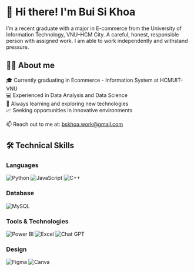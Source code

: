 # 👋 Hi there! I'm Bui Si Khoa

I’m a recent graduate with a major in E-commerce from the University of Information Technology, VNU–HCM City. A careful, honest, responsible person with assigned work. I am able to work independently and withstand pressure.
## 👨‍💻 About me

🎓 Currently graduating in Ecommerce - Information System at HCMUIT-VNU  
💻 Experienced in Data Analysis and Data Science  
🌱 Always learning and exploring new technologies  
📈 Seeking opportunities in innovative environments  

📫 Reach out to me at: bskhoa.work@gmail.com

## 🛠️ Technical Skills

### Languages

![Python](https://img.shields.io/badge/python-3670A0?style=for-the-badge&logo=python&logoColor=ffdd54)
![JavaScript](https://img.shields.io/badge/javascript-%23323330.svg?style=for-the-badge&logo=javascript&logoColor=%23F7DF1E)
![C++](https://img.shields.io/badge/c++-%2300599C.svg?style=for-the-badge&logo=c%2B%2B&logoColor=white)

### Database
![MySQL](https://img.shields.io/badge/mysql-4479A1.svg?style=for-the-badge&logo=mysql&logoColor=white)

### Tools & Technologies
![Power BI](https://img.shields.io/badge/Power%20BI-F2C811?style=for-the-badge&logo=powerbi&logoColor=black)
![Excel](https://img.shields.io/badge/Excel-217346?style=for-the-badge&logo=microsoftexcel&logoColor=white)
![Chat GPT](https://img.shields.io/badge/chatGPT-74aa9c?style=for-the-badge&logo=openai&logoColor=white)

### Design
![Figma](https://img.shields.io/badge/Figma-F24E1E?style=for-the-badge&logo=figma&logoColor=white)
![Canva](https://img.shields.io/badge/Canva-%2300C4CC.svg?style=for-the-badge&logo=Canva&logoColor=white)

